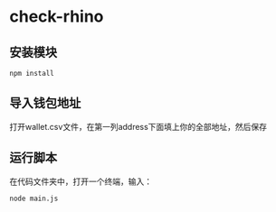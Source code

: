 # check-rhino

## 安装模块
```
npm install
```

## 导入钱包地址

打开wallet.csv文件，在第一列address下面填上你的全部地址，然后保存

## 运行脚本

在代码文件夹中，打开一个终端，输入：
```
node main.js
```
